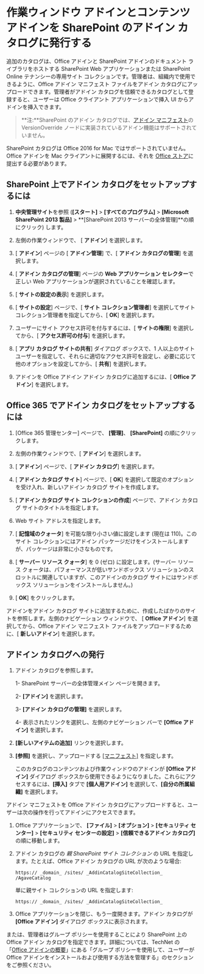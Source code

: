 
# <a name="publish-task-pane-and-content-add-ins-to-an-add-in-catalog-on-sharepoint"></a>作業ウィンドウ アドインとコンテンツ アドインを SharePoint のアドイン カタログに発行する

追加のカタログは、Office アドインと SharePoint アドインのドキュメント ライブラリをホストする SharePoint Web アプリケーションまたは SharePoint Online テナンシーの専用サイト コレクションです。管理者は、組織内で使用できるように、Office アドイン マニフェスト ファイルをアドイン カタログにアップロードできます。管理者がアドイン カタログを信頼できるカタログとして登録すると、ユーザーは Office クライアント アプリケーションで挿入 UI からアドインを挿入できます。

>**注:**SharePoint のアドイン カタログでは、[アドイン マニフェスト](../overview/add-in-manifests.md)の VersionOverride ノードに実装されているアドイン機能はサポートされていません。

SharePoint カタログは Office 2016 for Mac ではサポートされていません。Office アドインを Mac クライアントに展開するには、それを [Office ストア](http://msdn.microsoft.com/library/ff075782-1303-4517-91cc-b3d730e9b9ae%28Office.15%29.aspx)に提出する必要があります。   

## <a name="to-set-up-an-add-in-catalog-on-sharepoint"></a>SharePoint 上でアドイン カタログをセットアップするには

1. **中央管理サイト**を参照 (**[スタート]** > **[すべてのプログラム]** > **[Microsoft SharePoint 2013 製品]** > **[SharePoint 2013 サーバーの全体管理]**の順にクリック) します。
    
2. 左側の作業ウィンドウで、 [ **アドイン**] を選択します。
    
3. [ **アドイン**] ページの [ **アドイン管理**] で、[ **アドイン カタログの管理**] を選択します。
    
4. [ **アドイン カタログの管理**] ページの  **Web アプリケーション セレクター**で正しい Web アプリケーションが選択されていることを確認します。
    
5. [ **サイトの設定の表示**] を選択します。
    
6. [ **サイトの設定**] ページで、[ **サイト コレクション管理者**] を選択してサイト コレクション管理者を指定してから、[ **OK**] を選択します。
    
7. ユーザーにサイト アクセス許可を付与するには、[ **サイトの権限**] を選択してから、[ **アクセス許可の付与**] を選択します。
    
8. [ **アプリ カタログ サイトの共有**] ダイアログ ボックスで、1 人以上のサイト ユーザーを指定して、それらに適切なアクセス許可を設定し、必要に応じて他のオプションを設定してから、[  **共有**] を選択します。
    
9. アドインを Office アドイン アドイン カタログに追加するには、[ **Office アドイン**] を選択します。

## <a name="to-set-up-an-add-in-catalog-on-office-365"></a>Office 365 でアドイン カタログをセットアップするには

1. [Office 365 管理センター] ページで、 **[管理]**、 **[SharePoint]** の順にクリックします。
    
2. 左側の作業ウィンドウで、[ **アドイン**] を選択します。
    
3. [ **アドイン**] ページで、[ **アドイン カタログ**] を選択します。
    
4. [ **アドイン カタログ サイト**] ページで、[ **OK**] を選択して既定のオプションを受け入れ、新しいアドイン カタログ サイトを作成します。
    
5. [ **アドイン カタログ サイト コレクションの作成**] ページで、アドイン カタログ サイトのタイトルを指定します。
    
6. Web サイト アドレスを指定します。
    
7. [ **記憶域のクォータ**] を可能な限り小さい値に設定します (現在は 110)。このサイト コレクションにはアドイン パッケージだけをインストールしますが、パッケージは非常に小さなものです。
    
8. [ **サーバー リソース クォータ**] を 0 (ゼロ) に設定します。(サーバー リソース クォータは、パフォーマンスが低いサンドボックス ソリューションのスロットルに関連していますが、このアドインのカタログ サイトにはサンドボックス ソリューションをインストールしません。)
    
9. [ **OK**] をクリックします。
    
アドインをアドイン カタログ サイトに追加するために、作成したばかりのサイトを参照します。左側のナビゲーション ウィンドウで、 [ **Office アドイン**] を選択してから、Office アドイン マニフェスト ファイルをアップロードするために、[ **新しいアドイン**] を選択します。    

## <a name="publish-to-an-add-in-catalog"></a>アドイン カタログへの発行


1. アドイン カタログを参照します。

    1- SharePoint サーバーの全体管理メイン ページを開きます。
    
    2- **[アドイン]** を選択します。
    
    3- **[アドイン カタログの管理]** を選択します。
    
    4- 表示されたリンクを選択し、左側のナビゲーション バーで **[Office アドイン]** を選択します。
    
2. **[新しいアイテムの追加]** リンクを選択します。
    
3. **[参照]** を選択し、アップロードする [[マニフェスト]](../../docs/overview/add-in-manifests.md) を指定します。
    
    このカタログのコンテンツおよび作業ウィンドウのアドインが **[Office アドイン]** ダイアログ ボックスから使用できるようになりました。これらにアクセスするには、**[挿入]** タブで **[個人用アドイン]** を選択して、**[自分の所属組織]** を選択します。
    
アドイン マニフェストを Office アドイン カタログにアップロードすると、ユーザーは次の操作を行ってアドインにアクセスできます。


1. Office アプリケーションで、 **[ファイル]**  >  **[オプション]**  >  **[セキュリティ センター]**  >  **[セキュリティ センターの設定]**  >  **[信頼できるアドイン カタログ]** の順に移動します。
    
2. アドイン カタログの  _親 SharePoint サイト コレクション_ の URL を指定します。たとえば、Office アドイン カタログの URL が次のような場合:
    
    `https:// _domain_ /sites/ _AddinCatalogSiteCollection_ /AgaveCatalog`
    
    単に親サイト コレクションの URL を指定します:
    
    `https:// _domain_ /sites/ _AddinCatalogSiteCollection_`
    
3. Office アプリケーションを閉じ、もう一度開きます。アドイン カタログが  **[Office アドイン]** ダイアログ ボックスに表示されます。
    
または、管理者はグループ ポリシーを使用することにより SharePoint 上の Office アドイン カタログを指定できます。詳細については、TechNet の「[Office アドインの概要](https://technet.microsoft.com/en-us/library/jj219429.aspx)」にある「グループ ポリシーを使用して、ユーザーが Office アドインをインストールおよび使用する方法を管理する」のセクションをご参照ください。

